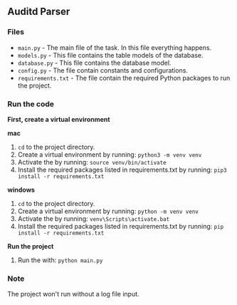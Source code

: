## Auditd Parser


### Files
- `main.py` - The main file of the task. In this file everything happens.
- `models.py` - This file contains the table models of the database.
- `database.py` - This file contains the database model.
- `config.py` - The file contain constants and configurations.
- `requirements.txt` - The file contain the required Python packages to run the project.

### Run the code

**First, create a virtual environment**

**mac**
1. `cd` to the project directory.
2. Create a virtual environment by running: `python3 -m venv venv`
3. Activate the by running: `source venv/bin/activate`
4. Install the required packages listed in requirements.txt by running: `pip3 install -r requirements.txt`

**windows**
1. `cd` to the project directory.
2. Create a virtual environment by running: `python -m venv venv`
3. Activate the by running: `venv\Scripts\activate.bat`
4. Install the required packages listed in requirements.txt by running: `pip install -r requirements.txt`

**Run the project**
1. Run the with: `python main.py`

### Note
The project won't run without a log file input.